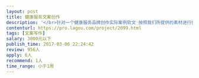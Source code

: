 ```yaml
---                
layout: post       
title: 健康服务文案创作           
description: '</br>针对一个健康服务品牌创作实际案例软文 按照我们所提供的素材进行创作</br>'     
contenturl: https://pro.lagou.com/project/2099.html      
tags: [文案写作]            
salary: 3000元以下          
publish_time: 2017-03-06 22:24:42         
review: 956人                   
apply: 6人                   
recommend: 1人                   
time_range: 小于1周              
---                 
```

